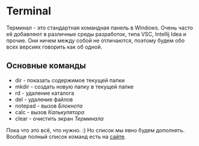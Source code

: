 # Terminal

Терминал - это стандартная командная панель в Windows. Очень часто её добавляют в различные среды разработок, типа VSC, Intellij Idea и прочие. Они ничем между собой не отличаются, поэтому будем обо всех версиях говорить как об одной.

## Основные команды

* dir - показать содержимое текущей папки
* mkdir - создать новую папку в текущей папке
* rd - удаление каталога
* del - удаление файлов
* notepad - вызов *Блокнота*
* calc - вызов *Калькулятора*
* clear - очистить экран *Терминала*

Пока что это всё, что нужно. :) Но список мы явно будем дополнять. Вообще полный список команд есть на [сайте](https://ab57.ru/cmdlist.html).